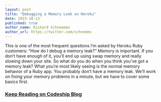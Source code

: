 ```yaml
---
layout: post
title: "Debugging a Memory Leak on Heroku"
date: 2015-10-13
published: true
author_name: Richard Schneeman
author_url: https://twitter.com/schneems
---
```



This is one of the most frequent questions I’m asked by Heroku Ruby customers: “How do I debug a memory leak?” Memory is important. If you don’t have enough of it, you’ll end up using swap memory and really slowing down your site. So what do you do when you think you’ve got a memory leak? What you’re most likely seeing is the normal memory behavior of a Ruby app. You probably don’t have a memory leak. We’ll work on fixing your memory problems in a minute, but we have to cover some basics first.

### [Keep Reading on Codeship Blog](http://blog.codeship.com/debugging-a-memory-leak-on-heroku/)
